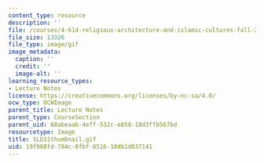 ```yaml
---
content_type: resource
description: ''
file: /courses/4-614-religious-architecture-and-islamic-cultures-fall-2002/19f968fd784c8fbf851610db1d037141_SLD31thumbnail.gif
file_size: 13326
file_type: image/gif
image_metadata:
  caption: ''
  credit: ''
  image-alt: ''
learning_resource_types:
- Lecture Notes
license: https://creativecommons.org/licenses/by-nc-sa/4.0/
ocw_type: OCWImage
parent_title: Lecture Notes
parent_type: CourseSection
parent_uid: 68abeaab-4eff-532c-e858-18d3ffb567bd
resourcetype: Image
title: SLD31thumbnail.gif
uid: 19f968fd-784c-8fbf-8516-10db1d037141
---
```

